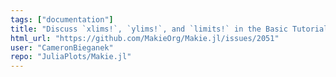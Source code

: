 ```yaml
---
tags: ["documentation"]
title: "Discuss `xlims!`, `ylims!`, and `limits!` in the Basic Tutorial?"
html_url: "https://github.com/MakieOrg/Makie.jl/issues/2051"
user: "CameronBieganek"
repo: "JuliaPlots/Makie.jl"
---
```


